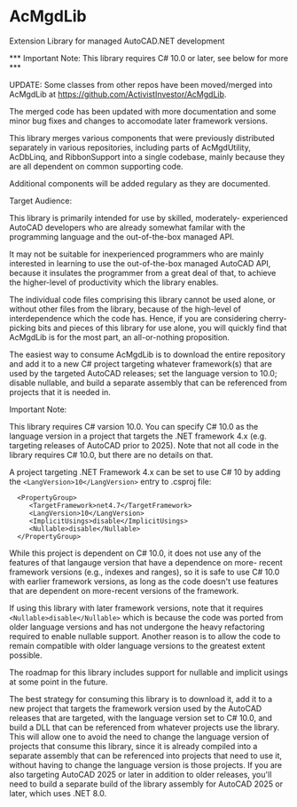 # AcMgdLib
Extension Library for managed AutoCAD.NET development

*** Important Note: This library requires C# 10.0 or later, 
see below for more ***

UPDATE: Some classes from other repos have been moved/merged
into AcMgdLib at https://github.com/ActivistInvestor/AcMgdLib.

The merged code has been updated with more documentation
and some minor bug fixes and changes to accomodate later
framework versions.

This library merges various components that were previously distributed
separately in various repositories, including parts of AcMgdUtility, 
AcDbLinq, and RibbonSupport into a single codebase, mainly because they 
are all dependent on common supporting code.

Additional components will be added regulary as they are documented.

Target Audience:

This library is primarily intended for use by skilled, moderately-
experienced AutoCAD developers who are already somewhat familar 
with the programming language and the out-of-the-box managed API.

It may not be suitable for inexperienced programmers who are 
mainly interested in learning to use the out-of-the-box managed
AutoCAD API, because it insulates the programmer from a great
deal of that, to achieve the higher-level of productivity which
the library enables.

The individual code files comprising this library cannot be used
alone, or without other files from the library, because of the
high-level of interdependence which the code has. Hence, if you
are considering cherry-picking bits and pieces of this library
for use alone, you will quickly find that AcMgdLib is for the 
most part, an all-or-nothing proposition.  

The easiest way to consume AcMgdLib is to download the entire
repository and add it to a new C# project targeting whatever
framework(s) that are used by the targeted AutoCAD releases;
set the language version to 10.0; disable nullable, and build
a separate assembly that can be referenced from projects that
it is needed in.

Important Note:

This library requires C# varsion 10.0. You can specify C# 10.0 as the
language version in a project that targets the .NET framework 4.x (e.g.
targeting releases of AutoCAD prior to 2025). Note that not all code in
the library requires C# 10.0, but there are no details on that.

A project targeting .NET Framework 4.x can be set to use C# 10 by
adding the `<LangVersion>10</LangVersion>` entry to .csproj file:

```
  <PropertyGroup>
     <TargetFramework>net4.7</TargetFramework>
     <LangVersion>10</LangVersion>
     <ImplicitUsings>disable</ImplicitUsings>
     <Nullable>disable</Nullable>
  </PropertyGroup>
```
While this project is dependent on C# 10.0, it does not use any of
the features of that langauge version that have a dependence on more-
recent framework versions (e.g., indexes and ranges), so it is safe
to use C# 10.0 with earlier framework versions, as long as the code
doesn't use features that are dependent on more-recent versions of
the framework.

If using this library with later framework versions, note that it 
requires `<Nullable>disable</Nullable>` which is because the code was
ported from older language versions and has not undergone the heavy
refactoring required to enable nullable support. Another reason is
to allow the code to remain compatible with older language versions
to the greatest extent possible. 

The roadmap for this library includes support for nullable and 
implicit usings at some point in the future.

The best strategy for consuming this library is to download it, add
it to a new project that targets the framework version used by the
AutoCAD releases that are targeted, with the language version set to
C# 10.0, and build a DLL that can be referenced from whatever projects
use the library. This will allow one to avoid the need to change the
language version of projects that consume this library, since it is
already compiled into a separate assembly that can be referenced into
projects that need to use it, without having to change the language
version is those projects. If you are also targeting AutoCAD 2025 or 
later in addition to older releases, you'll need to build a separate 
build of the library assembly for AutoCAD 2025 or later, which uses
.NET 8.0.
